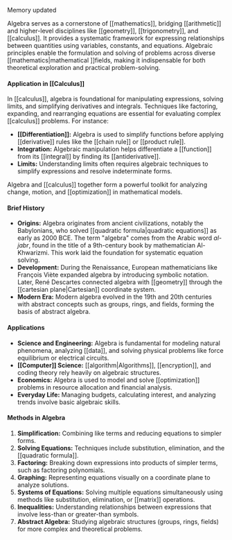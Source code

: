 Memory updated

Algebra serves as a cornerstone of [[mathematics]], bridging [[arithmetic]] and higher-level disciplines like [[geometry]], [[trigonometry]], and [[calculus]]. It provides a systematic framework for expressing relationships between quantities using variables, constants, and equations. Algebraic principles enable the formulation and solving of problems across diverse [[mathematics|mathematical ]]fields, making it indispensable for both theoretical exploration and practical problem-solving.
#### Application in [[Calculus]]

In [[calculus]], algebra is foundational for manipulating expressions, solving limits, and simplifying derivatives and integrals. Techniques like factoring, expanding, and rearranging equations are essential for evaluating complex [[calculus]] problems. For instance:

- **[[Differentiation]]:** Algebra is used to simplify functions before applying [[derivative]] rules like the [[chain rule]] or [[product rule]].
- **Integration:** Algebraic manipulation helps differentiate a [[function]] from its [[integral]] by finding its [[antiderivative]].
- **Limits:** Understanding limits often requires algebraic techniques to simplify expressions and resolve indeterminate forms.

Algebra and [[calculus]] together form a powerful toolkit for analyzing change, motion, and [[optimization]] in mathematical models.
#### Brief History

- **Origins:** Algebra originates from ancient civilizations, notably the Babylonians, who solved [[quadratic formula|quadratic equations]] as early as 2000 BCE. The term "algebra" comes from the Arabic word _al-jabr_, found in the title of a 9th-century book by mathematician Al-Khwarizmi. This work laid the foundation for systematic equation solving.
- **Development:** During the Renaissance, European mathematicians like François Viète expanded algebra by introducing symbolic notation. Later, René Descartes connected algebra with [[geometry]] through the [[cartesian plane|Cartesian]] coordinate system.
- **Modern Era:** Modern algebra evolved in the 19th and 20th centuries with abstract concepts such as groups, rings, and fields, forming the basis of abstract algebra.

#### Applications

- **Science and Engineering:** Algebra is fundamental for modeling natural phenomena, analyzing [[data]], and solving physical problems like force equilibrium or electrical circuits.
- **[[Computer]] Science:** [[algorithm|Algorithms]], [[encryption]], and coding theory rely heavily on algebraic structures.
- **Economics:** Algebra is used to model and solve [[optimization]] problems in resource allocation and financial analysis.
- **Everyday Life:** Managing budgets, calculating interest, and analyzing trends involve basic algebraic skills.

#### Methods in Algebra

1. **Simplification:** Combining like terms and reducing equations to simpler forms.
2. **Solving Equations:** Techniques include substitution, elimination, and the [[quadratic formula]].
3. **Factoring:** Breaking down expressions into products of simpler terms, such as factoring polynomials.
4. **Graphing:** Representing equations visually on a coordinate plane to analyze solutions.
5. **Systems of Equations:** Solving multiple equations simultaneously using methods like substitution, elimination, or [[matrix]] operations.
6. **Inequalities:** Understanding relationships between expressions that involve less-than or greater-than symbols.
7. **Abstract Algebra:** Studying algebraic structures (groups, rings, fields) for more complex and theoretical problems.